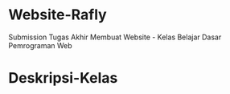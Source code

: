 # Website-Rafly
Submission Tugas Akhir Membuat Website - Kelas Belajar Dasar Pemrograman Web
# Deskripsi-Kelas
